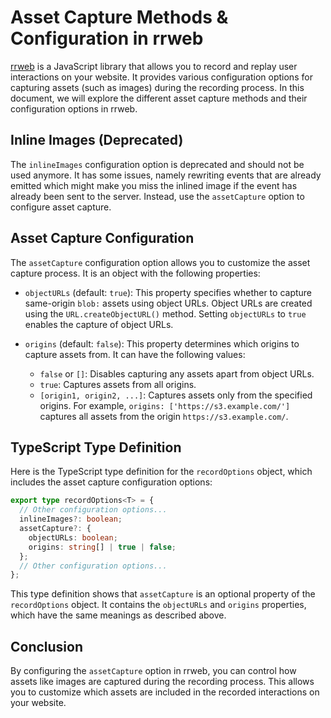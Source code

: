# Asset Capture Methods & Configuration in rrweb

[rrweb](https://rrweb.io/) is a JavaScript library that allows you to record and replay user interactions on your website. It provides various configuration options for capturing assets (such as images) during the recording process. In this document, we will explore the different asset capture methods and their configuration options in rrweb.

## Inline Images (Deprecated)

The `inlineImages` configuration option is deprecated and should not be used anymore. It has some issues, namely rewriting events that are already emitted which might make you miss the inlined image if the event has already been sent to the server. Instead, use the `assetCapture` option to configure asset capture.

## Asset Capture Configuration

The `assetCapture` configuration option allows you to customize the asset capture process. It is an object with the following properties:

- `objectURLs` (default: `true`): This property specifies whether to capture same-origin `blob:` assets using object URLs. Object URLs are created using the `URL.createObjectURL()` method. Setting `objectURLs` to `true` enables the capture of object URLs.

- `origins` (default: `false`): This property determines which origins to capture assets from. It can have the following values:
  - `false` or `[]`: Disables capturing any assets apart from object URLs.
  - `true`: Captures assets from all origins.
  - `[origin1, origin2, ...]`: Captures assets only from the specified origins. For example, `origins: ['https://s3.example.com/']` captures all assets from the origin `https://s3.example.com/`.

## TypeScript Type Definition

Here is the TypeScript type definition for the `recordOptions` object, which includes the asset capture configuration options:

```typescript
export type recordOptions<T> = {
  // Other configuration options...
  inlineImages?: boolean;
  assetCapture?: {
    objectURLs: boolean;
    origins: string[] | true | false;
  };
  // Other configuration options...
};
```

This type definition shows that `assetCapture` is an optional property of the `recordOptions` object. It contains the `objectURLs` and `origins` properties, which have the same meanings as described above.

## Conclusion

By configuring the `assetCapture` option in rrweb, you can control how assets like images are captured during the recording process. This allows you to customize which assets are included in the recorded interactions on your website.
